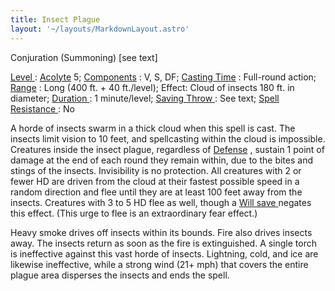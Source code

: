 ```yaml
---
title: Insect Plague
layout: '~/layouts/MarkdownLayout.astro'
---
```

Conjuration (Summoning) [see text]

[ Level ](/modern.d20.srd/fx/level) : [ Acolyte](/modern.d20.srd/classes/advanced/acolyte) 5; [ Components](/modern.d20.srd/fx/components) : V, S, DF; [ Casting Time](/modern.d20.srd/fx/casting.time) : Full-round action; [ Range](/modern.d20.srd/fx/range) : Long (400 ft. + 40 ft./level); Effect: Cloud of
insects 180 ft. in diameter; [ Duration ](/modern.d20.srd/fx/duration) : 1
minute/level; [ Saving Throw ](/modern.d20.srd/basics/saving.throws) : See
text; [ Spell Resistance ](/modern.d20.srd/special.abilities/spell.resistance)
: No

A horde of insects swarm in a thick cloud when this spell is cast. The insects
limit vision to 10 feet, and spellcasting within the cloud is impossible.
Creatures inside the insect plague, regardless of [ Defense](/modern.d20.srd/combat/defense) , sustain 1 point of damage at the end of
each round they remain within, due to the bites and stings of the insects.
Invisibility is no protection. All creatures with 2 or fewer HD are driven
from the cloud at their fastest possible speed in a random direction and flee
until they are at least 100 feet away from the insects. Creatures with 3 to 5
HD flee as well, though a [ Will save ](/modern.d20.srd/basics/saving.throws)
negates this effect. (This urge to flee is an extra­ordinary fear effect.)

Heavy smoke drives off insects within its bounds. Fire also drives insects
away. The insects return as soon as the fire is extinguished. A single torch
is ineffective against this vast horde of insects. Lightning, cold, and ice
are likewise ineffective, while a strong wind (21+ mph) that covers the entire
plague area disperses the insects and ends the spell.

